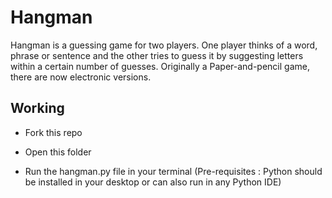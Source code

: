 # Hangman
Hangman is a guessing game for two players. One player thinks of a word, phrase or sentence and the other tries to guess it by suggesting letters within a certain number of guesses. Originally a Paper-and-pencil game, there are now electronic versions.

## Working 

- Fork this repo 

- Open this folder 

- Run the hangman.py file in your terminal 
  (Pre-requisites : Python should be installed in your desktop or can also run in any Python IDE)
  
